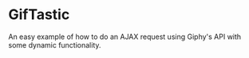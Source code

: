 # GifTastic
An easy example of how to do an AJAX request using Giphy's API with some dynamic functionality.

